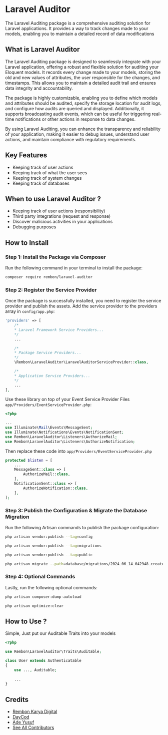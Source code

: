 # Laravel Auditor
The Laravel Auditing package is a comprehensive auditing solution for Laravel applications. It provides a way to track changes made to your models, enabling you to maintain a detailed record of data modifications

## What is Laravel Auditor
The Laravel Auditing package is designed to seamlessly integrate with your Laravel application, offering a robust and flexible solution for auditing your Eloquent models. It records every change made to your models, storing the old and new values of attributes, the user responsible for the changes, and timestamps. This allows you to maintain a detailed audit trail and ensures data integrity and accountability.

The package is highly customizable, enabling you to define which models and attributes should be audited, specify the storage location for audit logs, and configure how audits are queried and displayed. Additionally, it supports broadcasting audit events, which can be useful for triggering real-time notifications or other actions in response to data changes.

By using Laravel Auditing, you can enhance the transparency and reliability of your application, making it easier to debug issues, understand user actions, and maintain compliance with regulatory requirements.

## Key Features
- Keeping track of user actions
- Keeping track of what the user sees
- Keeping track of system changes
- Keeping track of databases 

## When to use Laravel Auditor ?
- Keeping track of user actions (responsibility)
- Third party integrations (request and response)
- Discover malicious activities in your applications
- Debugging purposes

## How to Install

### Step 1: Install the Package via Composer
Run the following command in your terminal to install the package:

```sh
composer require rembon/laravel-auditor
```

### Step 2: Register the Service Provider
Once the package is successfully installed, you need to register the service provider and publish the assets. Add the service provider to the providers array in `config/app.php`:

```php
'providers' => [
    /*
    * Laravel Framework Service Providers...
    */
    ...

    /*
    * Package Service Providers...
    */
    \Rembon\LaravelAuditor\LaravelAuditorServiceProvider::class,

    /*
    * Application Service Providers...
    */
    ...
],
```

Use these library on top of your Event Service Provider Files `app/Providers/EventServiceProvider.php`:
```php
<?php

...
use Illuminate\Mail\Events\MessageSent;
use Illuminate\Notifications\Events\NotificationSent;
use Rembon\LaravelAuditor\Listeners\AuthorizeMail;
use Rembon\LaravelAuditor\Listeners\AuthorizeNotification;
```

Then replace these code into `app/Providers/EventServiceProvider.php`
```php
protected $listen = [
    ...
    MessageSent::class => [
        AuthorizeMail::class,
    ],
    NotificationSent::class => [
        AuthorizeNotification::class,
    ],
];
```

### Step 3: Publish the Configuration & Migrate the Database Migration
Run the following Artisan commands to publish the package configuration:

```sh
php artisan vendor:publish --tag=config
```

```sh
php artisan vendor:publish --tag=migrations
```

```sh
php artisan vendor:publish --tag=public
```

```sh
php artisan migrate --path=database/migrations/2024_06_14_042948_create_audits_table.php
```

### Step 4: Optional Commands
Lastly, run the following optional commands:

```sh
php artisan composer:dump-autoload
```

```sh
php artisan optimize:clear
```

## How to Use ?
Simple, Just put our Auditable Traits into your models

```php
<?php

use Rembon\LaravelAuditor\Traits\Auditable;

class User extends Authenticatable
{
    use ..., Auditable;
    
    ...
}

```

## Credits
- [Rembon Karya Digital](https://github.com/rembonnn)
- [DayCod](https://github.com/dayCod)
- [Ade Yusuf](https://github.com/adeyusuf211)
- [See All Contributors](https://github.com/rembonnn/laravel-auditor/contributors)
